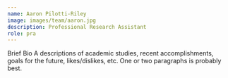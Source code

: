 ```yaml
---
name: Aaron Pilotti-Riley
image: images/team/aaron.jpg
description: Professional Research Assistant
role: pra
---
```

Brief Bio
A descriptions of academic studies, recent accomplishments, goals for the future, likes/dislikes, etc.
One or two paragraphs is probably best.
